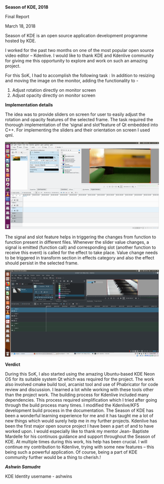 ****Season of KDE, 2018****

Final Report

March 18, 2018

Season of KDE is an open source application development programme
hosted by KDE.

I worked for the past two months on one of the most popular open source
video editor – Kdenlive. I would like to thank KDE and Kdenlive community
for giving me this opportunity to explore and work on such an amazing
project.

For this SoK, I had to accomplish the following task :
In addition to resizing and moving the image on the monitor, adding the
functionality to -
1. Adjust rotation directly on monitor screen
2. Adjust opacity directly on monitor screen

**Implementation details**

The idea was to provide sliders on screen for user to easily adjust the
rotation and opacity features of the selected frame. The task required the
thorough implementation of the ‘signal and slot’feature of Qt
embedded into C++. For implementing the sliders and their orientation on
screen I used qml.

![Earlier version](/img/before-work.png)


The signal and slot feature helps in triggering the changes from function to
function present in different files. Whenever the slider value changes, a
signal is emitted (function call) and corresponding slot (another function to
receive this event) is called for the effect to take place. Value change needs
to be triggered in transform section in effects category and also the effect
should persist in the selected frame.


![Current version](/img/after-work.png)

**Verdict**

During this SoK, I also started using the amazing Ubuntu-based KDE Neon
OS for its suitable system Qt which was required for the project. The work
also involved cmake build tool, arcanist tool and use of Phabricator for
code review and discussion. I learned a lot while working with these tools
other than the project work. The building process for Kdenlive included
many dependencies. This process required simplification which I tried
after going through the build process many times. I modified the
Kdenlive/KF5 development build process in the documentation.
The Season of KDE has been a wonderful learning experience for me and it
has taught me a lot of new things which would surely help me in my
further projects.
Kdenlive has been the first major open source project I have been a part of
and to have worked upon. I would especially like to thank my mentor Jean-
Baptiste Mardelle for his continuos guidance and support throughout the
Season of KDE. At multiple times during this work, his help has been
crucial.
I will continue my contribution to Kdenlive, trying with some new features
– this being such a powerful application. Of course, being a part of KDE
community further would be a thing to cherish.!


***Ashwin Samudre***

KDE Identity username - ashwins
